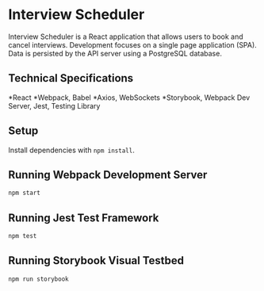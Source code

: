 # Interview Scheduler

Interview Scheduler is a React application that allows users to book and cancel interviews. Development focuses on a single page application (SPA). Data is persisted by the API server using a PostgreSQL database.

## Technical Specifications

*React
*Webpack, Babel
*Axios, WebSockets
*Storybook, Webpack Dev Server, Jest, Testing Library


## Setup

Install dependencies with `npm install`.

## Running Webpack Development Server

```sh
npm start
```

## Running Jest Test Framework

```sh
npm test
```

## Running Storybook Visual Testbed

```sh
npm run storybook
```
